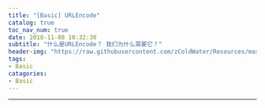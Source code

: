 ```yaml
---
title: "[Basic] URLEncode"
catalog: true
toc_nav_num: true
date: 2018-11-08 10:32:30
subtitle: "什么是URLEncode？ 我们为什么需要它？"
header-img: "https://raw.githubusercontent.com/zColdWater/Resources/master/Images/safecode-min.png"
tags:
- Basic
catagories:
- Basic
---
```






---